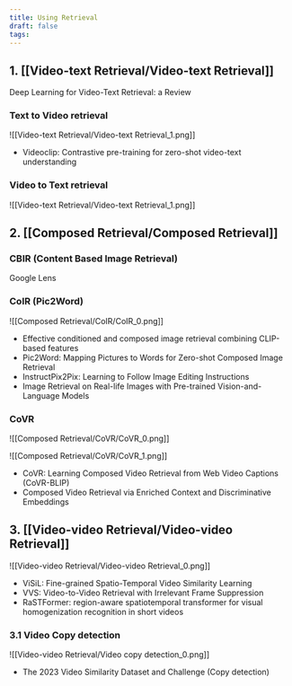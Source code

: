 ```yaml
---
title: Using Retrieval
draft: false
tags:
---
```


## 1. [[Video-text Retrieval/Video-text Retrieval]]

Deep Learning for Video-Text Retrieval: a Review
### Text to Video retrieval
![[Video-text Retrieval/Video-text Retrieval_1.png]]
- Videoclip: Contrastive pre-training for zero-shot video-text understanding
### Video to Text retrieval
![[Video-text Retrieval/Video-text Retrieval_1.png]]

## 2. [[Composed Retrieval/Composed Retrieval]]

### CBIR (Content Based Image Retrieval)
Google Lens
### CoIR (Pic2Word)
![[Composed Retrieval/CoIR/CoIR_0.png]]
- Effective conditioned and composed image retrieval combining CLIP-based features
- Pic2Word: Mapping Pictures to Words for Zero-shot Composed Image Retrieval
- InstructPix2Pix: Learning to Follow Image Editing Instructions
- Image Retrieval on Real-life Images with Pre-trained Vision-and-Language Models

### CoVR
![[Composed Retrieval/CoVR/CoVR_0.png]]

![[Composed Retrieval/CoVR/CoVR_1.png]]

- CoVR: Learning Composed Video Retrieval from Web Video Captions (CoVR-BLIP)
- Composed Video Retrieval via Enriched Context and Discriminative Embeddings

## 3. [[Video-video Retrieval/Video-video Retrieval]]
![[Video-video Retrieval/Video-video Retrieval_0.png]]
- ViSiL: Fine-grained Spatio-Temporal Video Similarity Learning
- VVS: Video-to-Video Retrieval with Irrelevant Frame Suppression
- RaSTFormer: region-aware spatiotemporal transformer for visual homogenization recognition in short videos
### 3.1 Video Copy detection
![[Video-video Retrieval/Video copy detection_0.png]]
- The 2023 Video Similarity Dataset and Challenge (Copy detection)